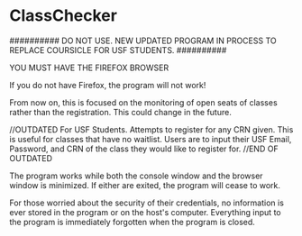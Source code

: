 # ClassChecker

##########
DO NOT USE. NEW UPDATED PROGRAM IN PROCESS TO REPLACE COURSICLE FOR USF STUDENTS.
##########

YOU MUST HAVE THE FIREFOX BROWSER

If you do not have Firefox, the program will not work!

From now on, this is focused on the monitoring of open seats of classes rather than the registration. This could change in the future.

//OUTDATED
For USF Students. Attempts to register for any CRN given. This is useful for classes that have no waitlist.
Users are to input their USF Email, Password, and CRN of the class they would like to register for. 
//END OF OUTDATED

The program works while both the console window and the browser window is minimized. 
If either are exited, the program will cease to work.

For those worried about the security of their credentials, no information is ever stored in the program or on the host's computer. Everything input to the program is immediately forgotten when the program is closed. 

